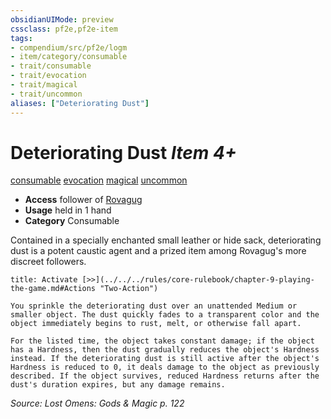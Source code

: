 ```yaml
---
obsidianUIMode: preview
cssclass: pf2e,pf2e-item
tags:
- compendium/src/pf2e/logm
- item/category/consumable
- trait/consumable
- trait/evocation
- trait/magical
- trait/uncommon
aliases: ["Deteriorating Dust"]
---
```

# Deteriorating Dust *Item 4+*  
[consumable](../../../Rules/traits/consumable.md)  [evocation](../../../Rules/traits/evocation.md)  [magical](../../../Rules/traits/magical.md)  [uncommon](../../../Rules/traits/uncommon.md)  

- **Access** follower of [Rovagug](../../setting/deities/rovagug.md)
- **Usage** held in 1 hand
- **Category** Consumable

Contained in a specially enchanted small leather or hide sack, deteriorating dust is a potent caustic agent and a prized item among Rovagug's more discreet followers.

```ad-embed-ability
title: Activate [>>](../../../rules/core-rulebook/chapter-9-playing-the-game.md#Actions "Two-Action")

You sprinkle the deteriorating dust over an unattended Medium or smaller object. The dust quickly fades to a transparent color and the object immediately begins to rust, melt, or otherwise fall apart.

For the listed time, the object takes constant damage; if the object has a Hardness, then the dust gradually reduces the object's Hardness instead. If the deteriorating dust is still active after the object's Hardness is reduced to 0, it deals damage to the object as previously described. If the object survives, reduced Hardness returns after the dust's duration expires, but any damage remains.
```

*Source: Lost Omens: Gods & Magic p. 122*
